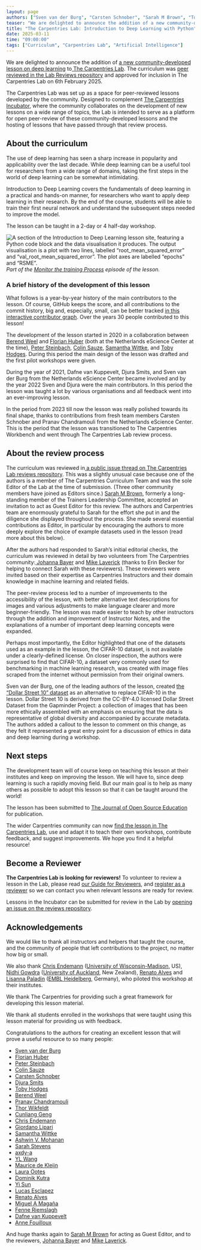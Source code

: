 ```yaml
---
layout: page
authors: ["Sven van der Burg", "Carsten Schnober", "Sarah M Brown", "Toby Hodges"]
teaser: "We are delighted to announce the addition of a new community-developed lesson on deep learning to The Carpentries Lab"
title: "The Carpentries Lab: Introduction to Deep Learning with Python"
date: 2025-03-11
time: "09:00:00"
tags: ["Curriculum", "Carpentries Lab", "Artificial Intelligence"]
---
```


We are delighted to announce the addition of [a new community-developed lesson on deep learning](https://carpentries-lab.github.io/deep-learning-intro/) 
to[ The Carpentries Lab](https://carpentries-lab.org/). The curriculum was [peer reviewed in the Lab Reviews repository](https://github.com/carpentries-lab/reviews/issues/25) 
and approved for inclusion in The Carpentries Lab on 6th February 2025.

The Carpentries Lab was set up as a space for peer-reviewed lessons developed by the community. Designed to 
complement [The Carpentries Incubator](https://carpentries-incubator.org/), where the community collaborates on the 
development of new lessons on a wide range of topics, the Lab is intended to serve as a platform for open peer-review of 
these community-developed lessons and the hosting of lessons that have passed through that review process.


## **About the curriculum**

The use of deep learning has seen a sharp increase in popularity and applicability over the last decade. While deep
learning can be a useful tool for researchers from a wide range of domains, taking the first steps in the world of 
deep learning can be somewhat intimidating. 

Introduction to Deep Learning covers the fundamentals of deep learning in a practical and hands-on manner, for 
researchers who want to apply deep learning in their research. By the end of the course, students will be able to 
train their first neural network and understand the subsequent steps needed to improve the model.

The lesson can be taught in a 2-day or 4 half-day workshop.


![A section of the Introduction to Deep Learning lesson site, featuring a Python code block and the data visualisation it produces. The output visualisation is a plot with two lines, labelled “root_mean_squared_error” and “val_root_mean_squared_error”. The plot axes are labelled “epochs” and “RSME”.](/blog/2025/03/intro-dl-screengrab.png)
_Part of the [Monitor the training Process](https://carpentries-lab.github.io/deep-learning-intro/3-monitor-the-model.html) episode of the lesson._

### A brief history of the development of this lesson

What follows is a year-by-year history of the main contributors to the lesson. Of course, GitHub keeps the score, and all 
contributions to the commit history, big and, especially, small, can be better tracked 
[in this interactive contributor graph](https://github.com/carpentries-lab/deep-learning-intro/graphs/contributors). 
Over the years 30 people contributed to this lesson!

The development of the lesson started in 2020 in a collaboration between [Berend Weel](https://github.com/bpmweel) and 
[Florian Huber](https://github.com/florian-huber) (both at the Netherlands eScience Center at the time), 
[Peter Steinbach](https://github.com/psteinb), [Colin Sauze](https://github.com/colinsauze), 
[Samantha Wittke](https://github.com/samumantha), and [Toby Hodges](https://github.com/tobyhodges). 
During this period the main design of the lesson was drafted and the first pilot workshops were given.

During the year of 2021, Dafne van Kuppevelt, Djura Smits, and Sven van der Burg from the Netherlands eScience Center 
became involved and by the year 2022 Sven and Djura were the main contributors. In this period the lesson was taught a 
lot by various organisations and all feedback went into an ever-improving lesson.

In the period from 2023 till now the lesson was really polished towards its final shape, thanks to contributions from 
fresh team members Carsten Schnober and Pranav Chandramouli from the Netherlands eScience Center. This is the period that 
the lesson was transitioned to The Carpentries Workbench and went through The Carpentries Lab review process.


## **About the review process**

The curriculum was reviewed in[ a public issue thread on The Carpentries Lab reviews repository](https://github.com/carpentries-lab/reviews/issues/25). 
This was a slightly unusual case because one of the authors is a member of The Carpentries Curriculum Team and was the 
sole Editor of the Lab at the time of submission. (Three other community members have joined as Editors since.) 
[Sarah M Brown](https://github.com/brownsarahm), formerly a long-standing member of the Trainers Leadership Committee, 
accepted an invitation to act as Guest Editor for this review. The authors and Carpentries team are enormously grateful 
to Sarah for the effort she put in and the diligence she displayed throughout the process. She made several essential 
contributions as Editor, in particular by encouraging the authors to more deeply explore the choice of example datasets 
used in the lesson (read more about this below). 

After the authors had responded to Sarah’s initial editorial checks, the curriculum was reviewed in detail by two 
volunteers from The Carpentries community:[ Johanna Bayer](https://github.com/PaulaNietoG) and 
[Mike Laverick](https://github.com/mike-ivs) (thanks to Erin Becker for helping to connect Sarah with these reviewers). 
These reviewers were invited based on their expertise as Carpentries Instructors and their domain knowledge in machine 
learning and related fields.

The peer-review process led to a number of improvements to the accessibility of the lesson, with better alternative text 
descriptions for images and various adjustments to make language clearer and more beginner-friendly. The lesson was made 
easier to teach by other instructors through the addition and improvement of Instructor Notes, and the explanations of a 
number of important deep learning concepts were expanded. 

Perhaps most importantly, the Editor highlighted that one of the datasets used as an example in the lesson, the CIFAR-10 
dataset, is not available under a clearly-defined license. On closer inspection, the authors were surprised to find that 
CIFAR-10, a dataset very commonly used for benchmarking in machine learning research, was created with image files 
scraped from the internet without permission from their original owners. 

Sven van der Burg, one of the leading authors of the lesson, created [the “Dollar Street 10” dataset](https://zenodo.org/records/10970014) 
as an alternative to replace CIFAR-10 in the lesson. Dollar Street 10 is derived from the CC-BY-4.0 licensed Dollar 
Street Dataset from the Gapminder Project: a collection of images that has been more ethically assembled with an emphasis 
on ensuring that the data is representative of global diversity and accompanied by accurate metadata. The authors added a 
callout to the lesson to comment on this change, as they felt it represented a great entry point for a discussion of 
ethics in data and deep learning during a workshop.


## **Next steps**

The development team will of course keep on teaching this lesson at their institutes and keep on improving the lesson. We 
will have to, since deep learning is such a rapidly moving field. But our main goal is to help as many others as possible 
to adopt this lesson so that it can be taught around the world!

The lesson has been submitted to [The Journal of Open Source Education](https://jose.theoj.org/) for publication.

The wider Carpentries community can now [find the lesson in The Carpentries Lab](https://carpentries-lab.github.io/deep-learning-intro/), use and adapt it to teach their own workshops, contribute feedback, and suggest improvements. We hope you find it a helpful resource!


## Become a Reviewer

**The Carpentries Lab is looking for reviewers!** To volunteer to review a lesson in the Lab, please read
[ our Guide for Reviewers](https://github.com/carpentries-lab/reviews/blob/main/docs/reviewer_guide.md), and
[ register as a reviewer](https://forms.gle/cFD4nVjstTtVYoxg8) so we can contact you when relevant lessons are ready for 
review.

Lessons in the Incubator can be submitted for review in the Lab by [opening an issue on the reviews repository](https://github.com/carpentries-lab/reviews/issues/new?assignees=tobyhodges&labels=review&template=review_submission.yml&title=%5BReview%5D%3A+).


## **Acknowledgements**

We would like to thank all instructors and helpers that taught the course, and the community of people that left 
contributions to the project, no matter how big or small.

We also thank [Chris Endemann](https://github.com/qualiaMachine/) ([University of Wisconsin-Madison](https://www.wisc.edu/), US), 
[Nidhi Gowdra](https://nz.linkedin.com/in/nidhi-gowdra) ([University of Auckland](https://www.auckland.ac.nz/), 
New Zealand), [Renato Alves](https://github.com/unode) and 
[Lisanna Paladin](https://github.com/lisanna) ([EMBL Heidelberg](https://www.embl.org/sites/heidelberg/), Germany), 
who piloted this workshop at their institutes.

We thank The Carpentries for providing such a great framework for developing this lesson material.

We thank all students enrolled in the workshops that were taught using this lesson material for providing us with 
feedback.

Congratulations to the authors for creating an excellent lesson that will prove a useful resource to so many people:

* [Sven van der Burg](https://github.com/svenvanderburg)
* [Florian Huber](https://github.com/florian-huber/)
* [Peter Steinbach](https://github.com/psteinb/)
* [Colin Sauze](https://github.com/colinsauze/)
* [Carsten Schnober](https://github.com/carschno/)
* [Djura Smits](https://github.com/dsmits/)
* [Toby Hodges](https://github.com/tobyhodges/)
* [Berend Weel](https://github.com/bpmweel)
* [Pranav Chandramouli](https://github.com/cpranav93/)
* [Thor Wikfeldt](https://github.com/wikfeldt/)
* [Cunliang Geng](https://github.com/CunliangGeng/)
* [Chris Endemann](https://github.com/qualiaMachine/)
* [Giordano Lipari](https://github.com/wmotion/)
* [Samantha Wittke](https://github.com/samumantha)
* [Ashwin V. Mohanan](https://github.com/ashwinvis)
* [Sarah Stevens](https://github.com/sstevens2)
* [axdy-a](https://github.com/axdy-a)
* [YL Wang](https://github.com/code4yonglei)
* [Maurice de Kleijn](https://github.com/Morrizzzzz)
* [Laura Ootes](https://github.com/laurasootes)
* [Dominik Kutra](https://github.com/k-dominik)
* [Yi Sun](https://github.com/sunyi000)
* [Lucas Esclapez](https://github.com/esclapez)
* [Renato Alves](https://github.com/unode)
* [Miguel A Magaña](https://github.com/miguel-mx)
* [Fenne Riemslagh](https://github.com/FenneRiemslagh)
* [Dafne van Kuppevelt](https://github.com/dafnevk)
* [Anne Fouilloux](https://github.com/annefou)

And huge thanks again to [Sarah M Brown](https://github.com/brownsarahm) for acting as Guest Editor, and to the 
reviewers, [Johanna Bayer](https://github.com/likeajumprope) and [Mike Laverick](https://github.com/mike-ivs).
